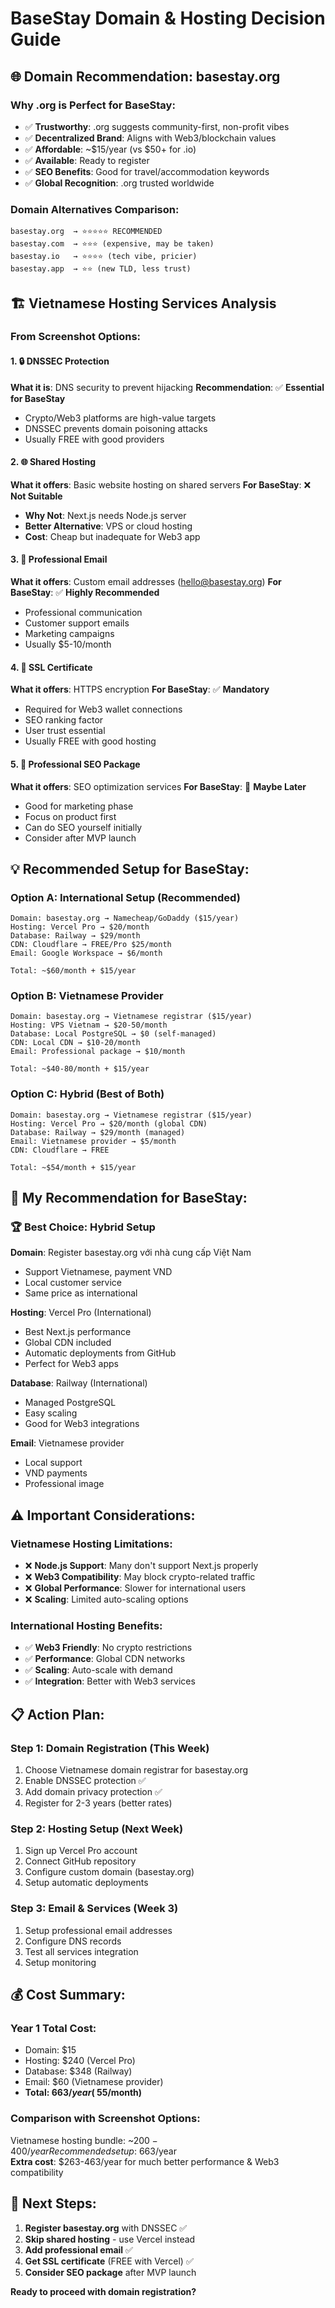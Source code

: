 # BaseStay Domain & Hosting Decision Guide

## 🌐 **Domain Recommendation: basestay.org**

### **Why .org is Perfect for BaseStay:**
- ✅ **Trustworthy**: .org suggests community-first, non-profit vibes
- ✅ **Decentralized Brand**: Aligns with Web3/blockchain values  
- ✅ **Affordable**: ~$15/year (vs $50+ for .io)
- ✅ **Available**: Ready to register
- ✅ **SEO Benefits**: Good for travel/accommodation keywords
- ✅ **Global Recognition**: .org trusted worldwide

### **Domain Alternatives Comparison:**
```
basestay.org  → ⭐⭐⭐⭐⭐ RECOMMENDED
basestay.com  → ⭐⭐⭐ (expensive, may be taken)
basestay.io   → ⭐⭐⭐⭐ (tech vibe, pricier)
basestay.app  → ⭐⭐ (new TLD, less trust)
```

## 🏗️ **Vietnamese Hosting Services Analysis**

### **From Screenshot Options:**

#### 1. 🔒 **DNSSEC Protection** 
**What it is**: DNS security to prevent hijacking
**Recommendation**: ✅ **Essential for BaseStay**
- Crypto/Web3 platforms are high-value targets
- DNSSEC prevents domain poisoning attacks
- Usually FREE with good providers

#### 2. 🌐 **Shared Hosting**
**What it offers**: Basic website hosting on shared servers
**For BaseStay**: ❌ **Not Suitable**
- **Why Not**: Next.js needs Node.js server
- **Better Alternative**: VPS or cloud hosting
- **Cost**: Cheap but inadequate for Web3 app

#### 3. 📧 **Professional Email**
**What it offers**: Custom email addresses (hello@basestay.org)
**For BaseStay**: ✅ **Highly Recommended** 
- Professional communication
- Customer support emails
- Marketing campaigns
- Usually $5-10/month

#### 4. 🔐 **SSL Certificate**
**What it offers**: HTTPS encryption
**For BaseStay**: ✅ **Mandatory**
- Required for Web3 wallet connections
- SEO ranking factor
- User trust essential
- Usually FREE with good hosting

#### 5. 🚀 **Professional SEO Package** 
**What it offers**: SEO optimization services
**For BaseStay**: 🤔 **Maybe Later**
- Good for marketing phase
- Focus on product first
- Can do SEO yourself initially
- Consider after MVP launch

## 💡 **Recommended Setup for BaseStay:**

### **Option A: International Setup (Recommended)**
```
Domain: basestay.org → Namecheap/GoDaddy ($15/year)
Hosting: Vercel Pro → $20/month  
Database: Railway → $29/month
CDN: Cloudflare → FREE/Pro $25/month
Email: Google Workspace → $6/month

Total: ~$60/month + $15/year
```

### **Option B: Vietnamese Provider**
```
Domain: basestay.org → Vietnamese registrar ($15/year)
Hosting: VPS Vietnam → $20-50/month
Database: Local PostgreSQL → $0 (self-managed)
CDN: Local CDN → $10-20/month  
Email: Professional package → $10/month

Total: ~$40-80/month + $15/year
```

### **Option C: Hybrid (Best of Both)**
```
Domain: basestay.org → Vietnamese registrar ($15/year)
Hosting: Vercel Pro → $20/month (global CDN)
Database: Railway → $29/month (managed)
Email: Vietnamese provider → $5/month
CDN: Cloudflare → FREE

Total: ~$54/month + $15/year
```

## 🎯 **My Recommendation for BaseStay:**

### **🏆 Best Choice: Hybrid Setup**

**Domain**: Register basestay.org với nhà cung cấp Việt Nam
- Support Vietnamese, payment VND
- Local customer service
- Same price as international

**Hosting**: Vercel Pro (International)  
- Best Next.js performance
- Global CDN included
- Automatic deployments from GitHub
- Perfect for Web3 apps

**Database**: Railway (International)
- Managed PostgreSQL
- Easy scaling
- Good for Web3 integrations

**Email**: Vietnamese provider
- Local support
- VND payments  
- Professional image

## ⚠️ **Important Considerations:**

### **Vietnamese Hosting Limitations:**
- ❌ **Node.js Support**: Many don't support Next.js properly
- ❌ **Web3 Compatibility**: May block crypto-related traffic
- ❌ **Global Performance**: Slower for international users
- ❌ **Scaling**: Limited auto-scaling options

### **International Hosting Benefits:**
- ✅ **Web3 Friendly**: No crypto restrictions
- ✅ **Performance**: Global CDN networks
- ✅ **Scaling**: Auto-scale with demand
- ✅ **Integration**: Better with Web3 services

## 📋 **Action Plan:**

### **Step 1: Domain Registration (This Week)**
1. Choose Vietnamese domain registrar for basestay.org
2. Enable DNSSEC protection ✅
3. Add domain privacy protection ✅
4. Register for 2-3 years (better rates)

### **Step 2: Hosting Setup (Next Week)**  
1. Sign up Vercel Pro account
2. Connect GitHub repository
3. Configure custom domain (basestay.org)
4. Setup automatic deployments

### **Step 3: Email & Services (Week 3)**
1. Setup professional email addresses
2. Configure DNS records
3. Test all services integration
4. Setup monitoring

## 💰 **Cost Summary:**

### **Year 1 Total Cost:**
- Domain: $15
- Hosting: $240 (Vercel Pro)  
- Database: $348 (Railway)
- Email: $60 (Vietnamese provider)
- **Total: $663/year (~$55/month)**

### **Comparison with Screenshot Options:**
Vietnamese hosting bundle: ~$200-400/year
Recommended setup: ~$663/year  
**Extra cost**: $263-463/year for much better performance & Web3 compatibility

## 🚀 **Next Steps:**

1. **Register basestay.org** with DNSSEC ✅
2. **Skip shared hosting** - use Vercel instead
3. **Add professional email** ✅  
4. **Get SSL certificate** (FREE with Vercel) ✅
5. **Consider SEO package** after MVP launch

**Ready to proceed with domain registration?**
